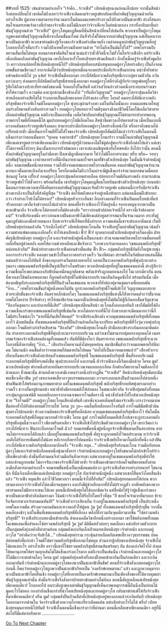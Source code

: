 ##บทที่ 1525: เข่นฆ่าตามอำเภอใจ
“เจ้าคือ…จ้าวเฟิง!”
เป่ยหมิงฮุยฉงนก่อนเล็กน้อย จากนั้นสีหน้าจึงค่อยเปลี่ยนไป
เขาคิดไม่ถึงเลยว่าจ้าวเฟิงจะติดตามจ้าวหยูเฟยกลับมาที่เผ่าพันธุ์วิญญาณด้วยกัน
อย่างไรเสีย ผู้มากความสามารถจำนวนมากในดินแดนเทพรกร้างรวมไปถึงพวกฝืนชะตาฟ้า ต่างก็สนอกสนใจเนตรเทพเจ้าดวงที่เก้าของจ้าวเฟิง แต่ไม่นึกเลยว่าจ้าวเฟิงจะโผล่หน้ามาเอง กระทั่งกลับมาที่เผ่าพันธุ์วิญญาณด้วย
“จ้าวเฟิง!”
ผู้อาวุโสคุมกฎสี่คนที่นั่นสีหน้าเปลี่ยนไปเช่นกัน
พวกเขาเป็นผู้อาวุโสคุมกฎของเผ่าพันธุ์วิญญาณที่เพิ่งจะเลื่อนขั้นมาใหม่ อันที่จริงไม่ใช่คนจากเผ่าพันธุ์วิญญาณ แต่เป็นคนจากพวกฝืนชะตาฟ้า พวกเขาย่อมต้องรู้เรื่องของจ้าวเฟิงอย่างชัดเจนยิ่ง
เหล่าคนมุงเผ่าพันธุ์วิญญาณที่อยู่ไกลออกไปใจสั่นระรัว รวมไปถึงเทพโบราณปิงหยวนด้วย
“ทำไมถึงเป็นมันไปได้?”
เทพโบราณปิงหยวนสั่นเทิ้มไม่หยุด
ตอนแรกเขาตัดสินใจแน่วแน่แล้วว่าชั่วชีวิตนี้จะไม่ยั่วโมโหจ้าวเฟิงอีก
แต่จ้าวเฟิงเพิ่งกลับมาถึงเผ่าพันธุ์วิญญาณ เขาก็เกือบจะยั่วโทสะฝ่ายตรงข้ามเสียแล้ว
อีกทั้งเมื่อครู่จ้าวเฟิงยังพูดอีกว่า คราวก่อนปล่อยให้เป่ยหมิงฮุยหนีไป?
เป่ยหมิงฮุยที่ลอบสนับสนุนยอดผู้อาวุโสอย่างลับๆ เป็นถึงจอมเทพขั้นสามเชียวนะ!
ยากจะคิดได้ว่าเป่ยหมิงฮุยเหมือนจะเคยประมือกับจ้าวเฟิงมาก่อน หนำซ้ำยังพ่ายแพ้จนต้องหนีไป
วูบ แซ่ด!
จ้าวเฟิงยื่นมือออกมา กระบี่อัสนีเทวะพลังบริสุทธิ์เกาะกลุ่มรวมตัวกัน กวัดแกว่งเบาๆ ส่งคมกระบี่อัสนีพลังบริสุทธิ์สายหนึ่งออกมา
ยอดผู้อาวุโสที่กำลังสู้กับจ้าวหยูเฟยอยู่ไกลๆ รู้สึกได้ถึงแรงปะทะที่ทรงพลังขนาดนี้ จึงหลบไปในทันที
แต่ว่าเสวียนอ้าวส่วนหนึ่งกระทบบนร่างเขา ทำให้ความเร็ว ความคิด และทุกด้านเชื่องช้าลงไป
“วารีผลึกวิญญาณ!”
ยอดผู้อาวุโสกระตุ้นเคล็ดวิชาสายเลือดอย่างเสียไม่ได้ ร่างกลายเป็นผลึกของเหลวโปร่งแสง
เปรี๊ยะ โครม!
คมกระบี่อัสนีเทวะพลังบริสุทธิ์ของจ้าวเฟิงโจมตีโดนยอดผู้อาวุโส พุ่งทะลุผ่านร่างเขา แต่ในทันใดนั้นเอง บาดแผลขนาดใหญ่บนร่างก็สมานตัวกลับอย่างรวดเร็ว
ยอดผู้อาวุโสหลบการโจมตีรุนแรงถึงแก่ชีวิตนี้โดยใช้เคล็ดวิชาสายเลือดเผ่าพันธุ์วิญญาณ
แต่ถึงจะเป็นแบบนั้น เคล็ดวิชาลับเผ่าพันธุ์วิญญาณก็ไม่สามารถทำลายพลานุภาพการโจมตีทั้งหมดนี้ได้ มุมปากยอดผู้อาวุโสมีเลือดไหล สีหน้าซีดขาวลงไปหลายส่วน
เมื่อเป็นแบบนี้แรงกดดันของจ้าวหยูเฟยจึงลดลง สามารถประมือกับยอดผู้อาวุโสอย่างซึ่งหน้าได้ หรืออาจถึงขนาดได้เปรียบด้วยซ้ำ
เมื่อเห็นการโจมตีที่ไม่ใส่ใจของจ้าวเฟิง เป่ยหมิงฮุยก็สัมผัสได้แล้วว่าจ้าวเฟิงในตอนนี้แข็งแกร่งกว่าตอนนั้นมาก
“ทุกคน จงมาหาข้า!”
เป่ยหมิงฮุยตะโกนกร้าว
ยามนี้ในเผ่าพันธุ์วิญญาณมีเพียงแค่เขาทูตสวรรค์เพียงคนเดียว เป่ยหมิงฮุยรู้ดีว่าตนเองไม่ใช่คู่ต่อสู้ของจ้าวเฟิงอีกต่อไปแล้ว แต่เขาก็ไม่อาจหนีไปง่ายๆ มิฉะนั้นหากภารกิจล้มเหลว เขาจะต้องเผชิญหน้ากับโทษหนัก
ยิ่งไปกว่านั้น ตอนนี้ทั้งเผ่าพันธุ์วิญญาณอยู่ในกำมือเขา ฝั่งเขามีลูกมือมากมาย ใช่ว่าไม่มีโอกาสจะชนะ
พรึ่บ พรึ่บ~
รอบๆ เผ่าพันธุ์วิญญาณ เงาดำหลายร่างที่มีกลิ่นอายชวนตกใจตรงมาที่ข้างตัวเป่ยหมิงฮุย
ในนั้นมีเจ้าตำหนักผู้หนึ่ง จอมเทพขั้นหนึ่งหลายคน รวมไปถึงจอมเทพและเทพโบราณชั้นยอด
คนเผ่าพันธุ์วิญญาณจำนวนมากแถวนั้นตกตะลึงเกินจะเปรียบ ใครก็คาดคิดไม่ถึงว่าในเผ่าจะมีผู้แข็งแกร่งจำนวนมากขนาดนี้หลบซ่อนอยู่
โครม เปรี้ยง!
ยอดผู้อาวุโสกระตุ้นพลังเทพสายเลือด ปล่อยการโจมตีอันทรงพลัง สามารถต้านจ้าวหยูเฟยไว้ได้ชั่วคราว
พร้อมกันนั้น เขากับผู้อาวุโสคุมกฎสี่คนโบยบินมาข้างตัวเป่ยหมิงฮุย
ก่อนหน้านี้แผนการของพวกเขาก็คือยึดครองเผ่าพันธุ์วิญญาณและจับตัวจ้าวหยูเฟย
แต่ตอนนี้การรับมือจ้าวเฟิงต่างหากถึงจะเป็นสิ่งที่สำคัญที่สุด
“จ้าวเฟิง ต่อให้พลังของเจ้าอยู่เหนือข้ามาก แต่ตอนนี้คนฝั่งข้าเยอะกว่า เจ้าทำอะไรข้าไม่ได้หรอก!”
เป่ยหมิงฮุยหัวเราะเย็นชา
อีกอย่างตอนที่จ้าวเฟิงเปิดเผยใบหน้าที่แท้จริงออกมา เขาก็แจ้งข่าวออกไปแล้วด้วย
ขอแค่ยื้อจ้าวเฟิงเอาไว้ได้ครู่หนึ่ง รอกองหนุนจากพวกฝืนชะตาฟ้ามาถึง จ้าวเฟิงจะได้ตายอย่างไม่ต้องสงสัย
“คราวก่อนข้าปล่อยเจ้าหนีไป คราวนี้เจ้าต้องตายแน่!”
จ้าวเฟิงจ้องเขม็ง
คราวก่อนพวกฝืนชะตาฟ้าไม่เพียงแต่ส่งทูตสวรรค์มาเป็นจำนวนมาก กระทั่งผู้คุมกฎยังต้องลงมือด้วยตนเอง บีบพวกจ้าวเฟิงให้ตกที่นั่งลำบาก
ความแค้นนี้เขาจะต้องเอาคืนแน่ เริ่มที่เป่ยหมิงฮุยก่อนแล้วกัน
“เจ้าเด็กโอหัง!”
เป่ยหมิงฮุยตะโกนลั่น
จ้าวเฟิงอยู่ในเผ่าพันธุ์วิญญาณ เน้นย้ำความพ่ายแพ้ของตนเองอีกครั้ง ทำให้เขาเสียหน้า
ฟิ้ว! ฟิ้ว!
ทุกคนรอบตัวเป่ยหมิงฮุยต่างเริ่มลงมือ
ฝ่ายศัตรูมีเป่ยหมิงฮุย ยอดผู้อาวุโส และเจ้าตำหนักผู้หนึ่งเป็นแกนนำ ส่วนจอมเทพกับเทพโบราณชั้นยอดที่เหลือยืนอยู่ด้านหลัง คอยให้ความช่วยเหลือและขัดจังหวะ
“เอาพวกเจ้ามาทดลอง ‘เขตแดนพลังบริสุทธิ์’ หน่อยแล้วกัน!”
สีหน้าท่าทางของจ้าวเฟิงค่อนข้างตื่นเต้น
ฟิ้ว ฟิ้ว~
กลุ่มพลังบริสุทธิ์อันยิ่งใหญ่พวยพุ่งออกจากร่างจ้าวเฟิง หลอมรวมเข้าไปในอากาศอย่างรวดเร็ว
วินาทีต่อมา สรรพสิ่งในรัศมีหลายแสนลี้มืดหม่นสลัวรางลงไปทันที สิ่งของทุกอย่างเริ่มสสลายหายไป กลายเป็นระลอกพลังบริสุทธิ์พุ่งปะทะอย่างรุนแรง
เขตแดนพลังบริสุทธิ์เป็นรูปเป็นร่างในพริบตา
พวกเป่ยหมิงฮุยที่อยู่ในเขตแดนแห่งนี้ ต่างรู้สึกว่าความเชื่อมโยงของตนเองกับฟ้าดินเหมือนถูกตัดขาด พลังแท้จริงถูกลดทอนลงไป
ในเวลาเดียวกัน ตอนที่พวกเขาใช้พลังเทพออกมา ก็ถูกพลังบริสุทธิ์ในฟ้าดินรอบบริเวณกลืนกินดูดซับไป
พร้อมกันนั้น เมื่อต้องเผชิญกับระลอกพลังบริสุทธิ์ที่ปั่นป่วนในเขตแดน พวกเขาก็ยังต้องทุ่มจนสุดแรงเพื่อหลบมัน
“อ๊าก…”
เทพโบราณขั้นเก้าผู้หนึ่งหลบไม่ทัน ถูกระลอกพลังบริสุทธิ์โจมตีเข้าไป วิญญาณแตกสลาย
ด้วยระดับขั้นของจ้าวเฟิง อันตรายเล็กน้อยใดๆ ในเขตแดนพลังบริสุทธิ์แห่งนี้ก็สังหารคนต่ำกว่าขั้นจอมเทพได้โดยง่าย
ปัจจัยต่างๆ ทำให้สมาชิกจำนวนมากฝั่งเป่ยหมิงฮุยยังไม่ทันได้สู้ก็เกิดอกสั่นขวัญแขวน
“ป้องกันสุดแรง และทำลายที่นี่เสีย!”
เป่ยหมิงฮุยเปลี่ยนสีหน้า ตะโกนสั่งออกมาทันที
เขาก็สัมผัสได้ถึงความแข็งแกร่งของเขตแดนพลังบริสุทธิ์เช่นกัน หากไม่ออกจากที่นี่ไป ถึงพวกเขาจะมีคนมากกว่านี้ก็ไม่มีประโยชน์อะไร
“ตายที่นี่กันเสียให้หมด!”
จ้าวเฟิงร้องเสียงดัง ควบคุมเขตแดนพลังบริสุทธิ์ทั้งหมดเอาไว้
ฉับพลันนั้น ทั้งเขตแดนพลังบริสุทธิ์ปั่นป่วนบ้าคลั่งเกินจะเปรียบ พลังบริสุทธิ์ที่วิ่งวุ่นวายพุ่งปะทุออกมา โจมตีอย่างกำเริบเสิบสาน
“ป้องกัน!”
เป่ยหมิงฮุยตะโกนสั่ง ฝ่ามือสองข้างระเบิดออกมาติดต่อกัน ทำลายระลอกพลังบริสุทธิ์ที่พุ่งปะทะมาจากรอบบริเวณ
แต่ว่าเขาไม่สามารถคุ้มครองทุกคนได้
เนตรเทพเจ้าของจ้าวเฟิงสอดส่องดูทั้งหมดแล้ว ทันทีที่มีช่องโหว่ อันตรายจาก เขตแดนพลังบริสุทธิ์จะฉวยโอกาสนี้สังหารศัตรู
“อ๊าก…”
เสียงร้องโหยหวนดังไม่หยุดหย่อน สมาชิกขั้นต่ำกว่าจอมเทพตายไปทีละคน
ไม่นานนัก คนขั้นต่ำกว่าจอมเทพก็ล้มตายกันไปหมด
“ต่อไปก็เป็นตาจอมเทพแล้ว!”
เสียงหัวเราะเยือกเย็นของจ้าวเฟิงดังสะท้อนทั่วเขตแดนพลังบริสุทธิ์
ในเขตแดนพลังบริสุทธิ์ พื้นที่รอบบริเวณมีระลอกพลังบริสุทธิ์ที่ทรงพลังขึ้น พุ่งปะทะออกไป
และยามนี้ ตัวจ้าวเฟิงเองก็เริ่มลงมือด้วย
โครม ตูม!
พวกเป่ยหมิงฮุย ฟากหนึ่งทำลายอันตรายรอบบริเวณจนแหลกละเอียด อีกฟากก็พยายามโจมตีออกไปด้านนอก
ชั่วขณะนั้น ด้านหลังพวกเขามีเงาคนร่างหนึ่งปรากฏขึ้น
“จ้าวเฟิง!”
สีหน้าเป่ยหมิงฮุยมืดทะมึน ขบเขี้ยวเคี้ยวฟัน
วูบ!
เขาเอาเศษเสี้ยวอาวุธบรรพชนออกมา กวาดระลอกแสงปั่นป่วนออกไปสายหนึ่ง ฟาดฟันเข้าใส่พร้อมอานุภาพมหาศาล
แต่ในเขตแดนพลังบริสุทธิ์ พลังบริสุทธิ์รอบทิศพุ่งตรงมาอย่างรวดเร็ว ขวางกั้นอยู่ด้านหน้า หนำซ้ำยังตัดรอนพลังให้อ่อนลง
ในขณะเดียวกัน จ้าวเฟิงทุ่มพลังทั้งหมดกระตุ้นกฎเกณฑ์มิติ หลบหลีกออกจากอาณาเขตการโจมตีคราวนี้ หนำซ้ำยังเข้าไปใกล้พวกเป่ยหมิงฮุยด้วย
“รีบโจมตี!”
ยอดผู้อาวุโสตะโกนเสียงดังทันที
เขาเพิ่งจะเคยเห็นพลังของจ้าวเฟิง เกรงว่าจอมเทพขั้นสองทั่วไปยังต้องยอมศิโรราบให้
โครม วูบ วูบ~
คนอื่นที่เหลือออกโรงทันที การโจมตีมืดฟ้ามัวดินพุ่งตรงไปด้านหน้า
ห้วงความคิดของจ้าวเฟิงขยับเล็กน้อย ควบคุมเขตแดนพลังบริสุทธิ์เอาไว้
ทันใดนั้น ระลอกพลังบริสุทธิ์ก็หมุนวนรอบตัวจ้าวเฟิง
โครม ตูม!
การโจมตีทั้งหมดที่เข้าใกล้เขาจะถูกระลอกพลังบริสุทธิ์กลุ่มนี้ขวางเอาไว้
เพียงพริบตาเดียว จ้าวเฟิงก็เข้าไปประชิดตัวพวกยอดผู้อาวุโส
เขากวัดแกว่งกระบี่อัสนีเทวะ ฟันกระบี่ออกมาโจมตี
ฉัวะ!
จอมเทพขั้นหนึ่งผู้หนึ่งถูกจ้าวเฟิงฟันขาดเป็นสองท่อน ตายจนไม่อาจจะตายได้อีกแล้ว
เมื่ออยู่ในเขตแดนพลังบริสุทธิ์ ศัตรูจะถูกกดพลังไว้พอประมาณ ทว่าจ้าวเฟิงกลับได้รับการเพิ่มพลังไม่น้อย
หลังจากสังหารไปคนหนึ่ง ร่างจ้าวเฟิงขยับไหวมาโผล่อีกที่หนึ่ง แล้วฟันกระบี่อัสนีเทวะพลังบริสุทธิ์ออกมาอีกครั้ง
“จ้าวเฟิง หยุด…”
เป่ยหมิงฮุยรีบร้อนตะโกน ร่วมมือกับยอดผู้อาวุโสและเจ้าตำหนักอีกคนหนึ่งพุ่งมาสังหาร
เจ้าตำหนักและยอดผู้อาวุโสถึงขนาดไม่กล้าเข้าใกล้จ้าวเฟิงเพียงลำพัง ดังนั้นทั้งสามคนจึงร่วมมือกันสังหารเขา
แต่พวกเขาอยู่ในเขตแดนพลังบริสุทธิ์ทำให้แต่ละด้านถูกกดข่ม ไม่อาจจับเงาของจ้าวเฟิงได้ด้วยซ้ำ
จ้าวเฟิงมองข้ามการล้อมโจมตีของคนทั้งสาม ลงมือสังหารตามอำเภอใจ
จอมเทพขั้นหนึ่งเป็นเหมือนมดปลวก ถูกจ้าวเฟิงสังหารอย่างง่ายดาย!
ไม่นานนัก ที่นั่นจึงเหลือเพียงแค่เป่ยหมิงฮุย ยอดผู้อาวุโส กับเจ้าตำหนักผู้หนึ่ง
แต่พวกเขาก็สิ้นหวังโดยสิ้นเชิงแล้ว
“จ้าวเฟิง หยุดเสีย แล้วไว้ชีวิตพวกเรา ตอนนี้เจ้าไปก็ยังทัน!”
เป่ยหมิงฮุยยอมถอยให้ก่อน
พวกเขามองออกว่าจ้าวเฟิงยังไม่ลงมือจนสุดแรง และยังมีผู้ช่วยอีกมากที่ยังไม่ปรากฏตัว อาศัยพลังของพวกเขาสามคนไม่มีทางจะชนะได้เลย
ตอนนี้เป่ยหมิงฮุยไม่ได้บอกชัดแจ้ง แต่สื่อนัยให้รู้ว่าผู้แข็งแกร่งของพวกฝืนชะตาฟ้ากำลังเดินทางมา โน้มน้าวจ้าวเฟิงให้รีบไปโดยเร็วที่สุด
“ฮึ ขอบใจเจ้ามากที่มาบอก ข้าจะรีบจัดการพวกเจ้าสามคนทันที!”
จ้าวเฟิงหัวเราะเสียงเย็น ร่างอยู่ในเขตแดนพลังบริสุทธิ์ เป็นประหนึ่งเทพในความมืด สร้างความกดดันและหวาดกลัวให้ผู้คน
วู้ม วู้ม!
ทั้งเขตแดนพลังบริสุทธิ์ปะทุขึ้น จากนั้นหดเล็กลงช้าๆ
แต่ในพื้นที่เขตแดนพลังบริสุทธิ์ที่เล็กลง พลังก็ยิ่งรวมกันจุดเดียวมากขึ้น
“โซ่ตรวนพลังบริสุทธิ์!”
จ้าวเฟิงประกบสองมือเข้าหากัน สำแดงเคล็ดวิชาอีกหนึ่งอย่างออกมา
เขาใช้พลังเทพทั้งหมดในเขตแดนเพื่อสำแดงโซ่ตรวนพลังบริสุทธิ์
วู้ม วู้ม!
มิติมืดสลัวค่อยๆ หดเล็กลง แต่กลับรวมตัวกลายเป็นกลุ่มพลังยุ่งเหยิงสีดำสามก้อน
กลุ่มพลังแบ่งกันเล็งเป้าหมายเป่ยหมิงฮุย เจ้าตำหนัก และยอดผู้อาวุโส
“อย่าคิดว่าจะจับข้าได้…”
เป่ยหมิงฮุยคำราม กระตุ้นสายเลือดกับเศษเสี้ยวอาวุธบรรพชน ปลดปล่อยพลังที่แก่กล้า โจมตีโซ่ตรวนพลังบริสุทธิ์ออกมาไม่หยุด
ส่วนการสู้กลับของเป่ยหมิงฮุย จ้าวเฟิงไม่ได้แยแสอะไร
อย่างไรเสีย คราวนี้เขาก็โซ่ตรวนพลังบริสุทธิ์สามเส้นพร้อมๆ กัน ต้องแบ่งจิตใจไป ส่งผลให้พลานุภาพโซ่ตรวนทุกเส้นไม่ได้แข็งแกร่งอะไรมาก
แต่ถึงจะเป็นเช่นนั้น เจ้าตำหนักและยอดผู้อาวุโสก็ไม่มีแรงจะต่อต้านใดๆ
โครม ตูม!
กลุ่มพลังยุ่งเหยิงทั้งสองฝั่งหดเข้าหากันเป็นก้อนเดียว และระเบิดออกมาทันที
เจ้าตำหนักและยอดผู้อาวุโสของพวกฝืนชะตาฟ้าสิ้นชีพ!
ตอนที่จ้าวเฟิงสังเกตยอดผู้อาวุโสก่อนนี้ ก็พบว่ายอดผู้อาวุโสถูกพวกฝืนชะตาฟ้าเรียกเป็น ‘องครักษ์เทพมรณะ’ แล้ว และถูกควบคุมจากพวกฝืนชะตาฟ้าโดยสิ้นเชิง
ยอดผู้อาวุโสที่กลายเป็นองครักษ์เทพมรณะเป็นเพียงสิ่งของที่ใช้ควบคุมเผ่าพันธุ์วิญญาณเท่านั้น ดังนั้นจ้าวเฟิงจึงสังหารฝ่ายตรงข้ามอย่างไม่ลังเล
ตอนนี้ศัตรูเหลือแค่เป่ยหมิงฮุยเพียงคนเดียว!
ไกลออกไป คนระดับสูงของเผ่าพันธุ์วิญญาณที่เห็นภาพเหตุการณ์นี้ยืนนิ่งเป็นท่อนไม้ พูดอะไรไม่ออก
กองกำลังแข็งแกร่งที่นำโดยเป่ยหมิงฮุยและยอดผู้อาวุโส กลับมาพ่ายแพ้ให้กับจ้าวเฟิงที่มาเพียงคนเดียว!
ครืน ตูม!
กลุ่มพลังปั่นป่วนสีดำที่เป่ยหมิงฮุยอยู่พองออกแล้วระเบิดทันที
เป่ยหมิงฮุยโผออกมาจากด้านใน จ้องจ้าวเฟิงด้วยความโกรธเกรี้ยวเคียดแค้น แต่กลับทำอะไรไม่ได้
พรึ่บ!
เป่ยหมิงฮุยหมุนกายหนีไปทันที
จ้าวเฟิงในตอนนี้แข็งแกร่งกว่าที่ผ่านมา ตอนนี้เหลือเขาเพียงคนเดียว อยู่ที่นี่ต่อไปก็มีแต่ตายกับตาย
..........................


[Go To Next Chapter]( ./382.md)